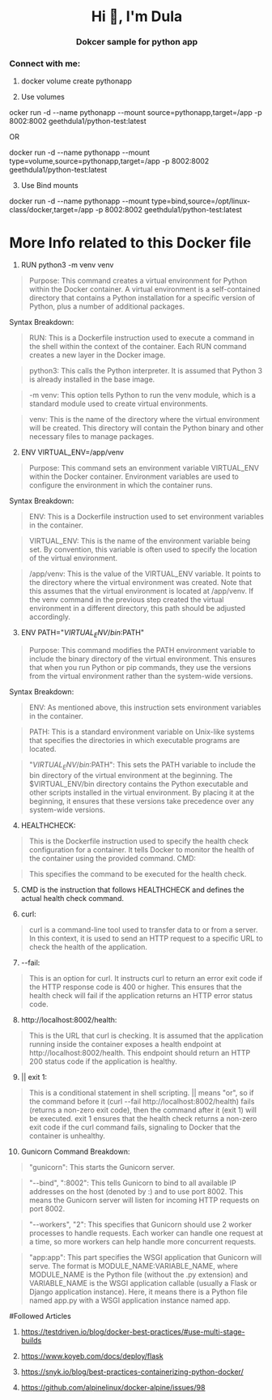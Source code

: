 <h1 align="center">Hi 👋, I'm Dula</h1>
<h3 align="center">Dokcer sample for python app</h3>

<h3 align="left">Connect with me:</h3>
<p align="left">
</p>

1. docker volume create pythonapp


2. Use volumes

ocker run -d --name pythonapp --mount source=pythonapp,target=/app -p 8002:8002 geethdula1/python-test:latest
   
OR

docker run -d --name pythonapp --mount type=volume,source=pythonapp,target=/app -p 8002:8002 geethdula1/python-test:latest	

3. Use Bind mounts

docker run -d --name pythonapp --mount type=bind,source=/opt/linux-class/docker,target=/app -p 8002:8002 geethdula1/python-test:latest

# More Info related to this Docker file
1. RUN python3 -m venv venv

> Purpose:
This command creates a virtual environment for Python within the Docker container. A virtual environment is a self-contained directory that contains a Python installation for a specific version of Python, plus a number of additional packages.


Syntax Breakdown:
> RUN: This is a Dockerfile instruction used to execute a command in the shell within the context of the container. Each RUN command creates a new layer in the Docker image.

> python3: This calls the Python interpreter. It is assumed that Python 3 is already installed in the base image.

> -m venv: This option tells Python to run the venv module, which is a standard module used to create virtual environments.

> venv: This is the name of the directory where the virtual environment will be created. This directory will contain the Python binary and other necessary files to manage packages.

2. ENV VIRTUAL_ENV=/app/venv

> Purpose:
This command sets an environment variable VIRTUAL_ENV within the Docker container. Environment variables are used to configure the environment in which the container runs.


Syntax Breakdown:
> ENV: This is a Dockerfile instruction used to set environment variables in the container.

> VIRTUAL_ENV: This is the name of the environment variable being set. By convention, this variable is often used to specify the location of the virtual environment.

> /app/venv: This is the value of the VIRTUAL_ENV variable. It points to the directory where the virtual environment was created. Note that this assumes that the virtual environment is located at /app/venv. If the venv command in the previous step created the virtual environment in a different directory, this path should be adjusted accordingly.

3. ENV PATH="$VIRTUAL_ENV/bin:$PATH"

> Purpose:
This command modifies the PATH environment variable to include the binary directory of the virtual environment. This ensures that when you run Python or pip commands, they use the versions from the virtual environment rather than the system-wide versions.


Syntax Breakdown:
> ENV: As mentioned above, this instruction sets environment variables in the container.

> PATH: This is a standard environment variable on Unix-like systems that specifies the directories in which executable programs are located.

> "$VIRTUAL_ENV/bin:$PATH": This sets the PATH variable to include the bin directory of the virtual environment at the beginning. The $VIRTUAL_ENV/bin directory contains the Python executable and other scripts installed in the virtual environment. By placing it at the beginning, it ensures that these versions take precedence over any system-wide versions.


4. HEALTHCHECK:

> This is the Dockerfile instruction used to specify the health check configuration for a container.
It tells Docker to monitor the health of the container using the provided command.
CMD:

> This specifies the command to be executed for the health check.
5. CMD is the instruction that follows HEALTHCHECK and defines the actual health check command.

6. curl:

> curl is a command-line tool used to transfer data to or from a server.
In this context, it is used to send an HTTP request to a specific URL to check the health of the application.

7. --fail:

> This is an option for curl.
It instructs curl to return an error exit code if the HTTP response code is 400 or higher.
This ensures that the health check will fail if the application returns an HTTP error status code.

8. http://localhost:8002/health:

> This is the URL that curl is checking.
It is assumed that the application running inside the container exposes a health endpoint at http://localhost:8002/health.
This endpoint should return an HTTP 200 status code if the application is healthy.

9. || exit 1:

> This is a conditional statement in shell scripting.
|| means "or", so if the command before it (curl --fail http://localhost:8002/health) fails (returns a non-zero exit code), then the command after it (exit 1) will be executed.
exit 1 ensures that the health check returns a non-zero exit code if the curl command fails, signaling to Docker that the container is unhealthy.

10. Gunicorn Command Breakdown:

> "gunicorn": This starts the Gunicorn server.

> "--bind", ":8002": This tells Gunicorn to bind to all available IP addresses on the host (denoted by :) and to use port 8002. This means the Gunicorn server will listen for incoming HTTP requests on port 8002.

> "--workers", "2": This specifies that Gunicorn should use 2 worker processes to handle requests. Each worker can handle one request at a time, so more workers can help handle more concurrent requests.

> "app:app": This part specifies the WSGI application that Gunicorn will serve. The format is MODULE_NAME:VARIABLE_NAME, where MODULE_NAME is the Python file (without the .py extension) and VARIABLE_NAME is the WSGI application callable (usually a Flask or Django application instance). Here, it means there is a Python file named app.py with a WSGI application instance named app.


#Followed Articles

1. https://testdriven.io/blog/docker-best-practices/#use-multi-stage-builds

2. https://www.koyeb.com/docs/deploy/flask

3. https://snyk.io/blog/best-practices-containerizing-python-docker/

4. https://github.com/alpinelinux/docker-alpine/issues/98

